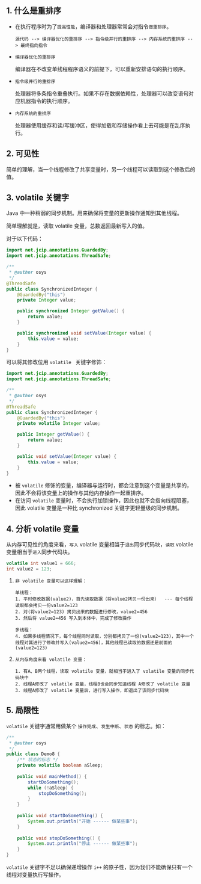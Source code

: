 ## 1. 什么是重排序

* 在执行程序时为了`提高性能`，编译器和处理器常常会对指令`做重排序`。

  ```
  源代码 --> 编译器优化的重排序 --> 指令级并行的重排序 --> 内存系统的重排序 --> 最终指向指令
  ```

  

* `编译器优化的重排序`

  编译器在不改变单线程程序语义的前提下，可以重新安排语句的执行顺序。

  

* `指令级并行的重排序`

  处理器将多条指令重叠执行。如果不存在数据依赖性，处理器可以改变语句对应机器指令的执行顺序。

  

* `内存系统的重排序`

  处理器使用缓存和读/写缓冲区，使得加载和存储操作看上去可能是在乱序执行。



## 2. 可见性

简单的理解，当一个线程修改了共享变量时，另一个线程可以读取到这个修改后的值。



## 3. volatile 关键字

Java 中一种稍弱的同步机制。用来确保将变量的更新操作通知到其他线程。

简单理解就是，读取 volatile 变量，总数返回最新写入的值。



对于以下代码：

```java
import net.jcip.annotations.GuardedBy;
import net.jcip.annotations.ThreadSafe;

/**
 * @author osys
 */
@ThreadSafe
public class SynchronizedInteger {
    @GuardedBy("this")
    private Integer value;

    public synchronized Integer getValue() {
        return value;
    }

    public synchronized void setValue(Integer value) {
        this.value = value;
    }
}
```

可以将其修改位用 `volatile ` 关键字修饰：

```java
import net.jcip.annotations.GuardedBy;
import net.jcip.annotations.ThreadSafe;

/**
 * @author osys
 */
@ThreadSafe
public class SynchronizedInteger {
    @GuardedBy("this")
    private volatile Integer value;

    public Integer getValue() {
        return value;
    }

    public void setValue(Integer value) {
        this.value = value;
    }
}
```

* 被 `volatile` 修饰的变量，编译器与运行时，都会注意到这个变量是共享的，因此不会将该变量上的操作与其他内存操作一起重排序。
* 在访问 `volatile` 变量时，不会执行加锁操作，因此也就不会指向线程阻塞，因此 volatile 变量是一种比 synchronized 关键字更轻量级的同步机制。



## 4. 分析 volatile 变量

从内存可见性的角度来看，`写入` volatile 变量相当于`退出`同步代码块，`读取` volatile 变量相当于`进入`同步代码块。

```java
volatile int value1 = 666;
int value2 = 123;
```

1. `非 volatile 变量可以这样理解：`

   ```
   单线程：
   1. 平时修改数据(value2)，首先读取数据（将value2拷贝一份出来）  --- 每个线程读取都会拷贝一份value2=123
   2. 对(将value2=123) 拷贝出来的数据进行修改，value2=456
   3. 然后将 value2=456 写入到本体中，完成了修改操作
   
   多线程：
   4. 如果多线程情况下，每个线程同时读取，分别都拷贝了一份(value2=123)，其中一个线程对其进行了修改并写入(value2=456)，其他线程已读取的数据还是前面的(value2=123)
   ```

   

2. `从内存角度来看 volatile 变量：`

   ```
   1. 有A、B两个线程，读取 volatile 变量，就相当于进入了 volatile 变量的同步代码块中
   2. 线程A修改了 volatile 变量，线程B也会同步知道线程 A修改了 volatile 变量
   3. 线程A修改了 volatile 变量后，进行写入操作，即退出了该同步代码块
   ```

   

## 5. 局限性

`volatile` 关键字通常用做某个 `操作完成`、`发生中断`、`状态` 的标志。如：

```java
/**
 * @author osys
 */
public class Demo8 {
    /** 状态的标志 */
    private volatile boolean aSleep;
    
    public void mainMethod() {
        startDoSomething();
        while (!aSleep) {
            stopDoSomething();
        }
    }
    
    public void startDoSomething() {
        System.out.println("开始 ------ 做某些事");
    }
    
    public void stopDoSomething() {
        System.out.println("停止 ------ 做某些事");
    }
}
```

`volatile` 关键字不足以确保递增操作 `i++` 的原子性，因为我们不能确保只有一个线程对变量执行写操作。
